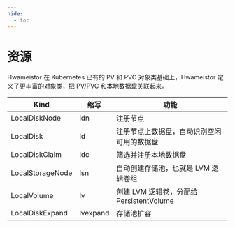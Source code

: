 ```yaml
---
hide:
  - toc
---
```


# 资源

Hwameistor 在 Kubernetes 已有的 PV 和 PVC 对象类基础上，Hwameistor 定义了更丰富的对象类，把 PV/PVC 和本地数据盘关联起来。

|Kind|缩写|功能|
|--|--|--|
|LocalDiskNode|ldn|注册节点|
|LocalDisk|ld|注册节点上数据盘，自动识别空闲可用的数据盘|
|LocalDiskClaim|ldc|筛选并注册本地数据盘|
|LocalStorageNode|lsn|自动创建存储池，也就是 LVM 逻辑卷组|
|LocalVolume|lv|创建 LVM 逻辑卷，分配给 PersistentVolume|
|LocalDiskExpand|lvexpand|存储池扩容|
